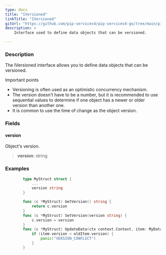 ```yaml
---
type: docs
title: "IVersioned"
linkTitle: "IVersioned"
gitUrl: "https://github.com/pip-services4/pip-services4-go/tree/main/pip-services4-data-go"
description: > 
    Interface used to define data objects that can be versioned.

---
```


### Description

The IVersioned interface allows you to define data objects that can be versioned.

Important points

- Versioning is often used as an optimistic concurrency mechanism.
- The version doesn't have to be a number, but it is recommended to use sequential values to determine if one object has a newer or older version than another one.
- It is common to use the time of change as the object version.

### Fields

<span class="hide-title-link">

#### version
Object's version.
> **version**: string

</span>


### Examples
```go
		type MyStruct struct {
			...
			version string
		}

		func (c *MyStruct) GetVersion() string {
			return c.version
		}
		func (c *MyStruct) SetVersion(version string) {
			c.version = version
		}
		func (c *MyStruct) UpdateData(ctx context.Context, item: MyData) {
			if (item.version < oldItem.version) {
				panic("VERSION_CONFLICT")
			}
		}
```

